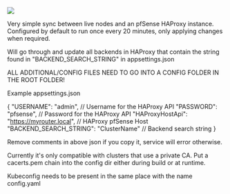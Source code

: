 <img src="https://dev.azure.com/RedshiftEnt/Redshift-CICD/_apis/build/status%2FPersonal%20Projects%2FKBProxy?branchName=main"/>

Very simple sync between live nodes and an pfSense HAProxy instance.
Configured by default to run once every 20 minutes, only applying changes when required.

Will go through and update all backends in HAProxy that contain the string found in "BACKEND_SEARCH_STRING" in appsettings.json

ALL ADDITIONAL/CONFIG FILES NEED TO GO INTO A CONFIG FOLDER IN THE ROOT FOLDER!

Example appsettings.json

{
    "USERNAME": "admin", // Username for the HAProxy API
    "PASSWORD": "pfsense", // Password for the HAProxy API
    "HAProxyHostApi": "https://myrouter.local", // HAProxy pfSense Host
    "BACKEND_SEARCH_STRING": "ClusterName" // Backend search string
}

Remove comments in above json if you copy it, service will error otherwise.

Currently it's only compatible with clusters that use a private CA.
Put a cacerts.pem chain into the config dir either during build or at runtime.

Kubeconfig needs to be present in the same place with the name config.yaml
